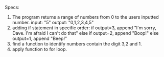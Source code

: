 Specs:
1. The program returns a range of numbers from 0 to the users inputted number.
  input: "5"
  output: "0,1,2,3,4,5"
2. adding if statement in specific order:
  if output=3, append "I'm sorry, Dave. I'm afraid I can't do that"
  else if output=2, append "Boop!"
  else output=1, append "Beep!"
3. find a function to identify numbers contain the digit 3,2 and 1.
4. apply function to for loop.
